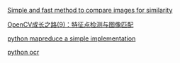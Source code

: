 [Simple and fast method to compare images for similarity](http://stackoverflow.com/questions/4196453/simple-and-fast-method-to-compare-images-for-similarity)  

[OpenCV成长之路(9)：特征点检测与图像匹配](http://www.cnblogs.com/ronny/p/opencv_road_9.html)

[python mapreduce a simple implementation](https://pymotw.com/2/multiprocessing/mapreduce.html)

[python ocr](https://testerhome.com/topics/4615)
